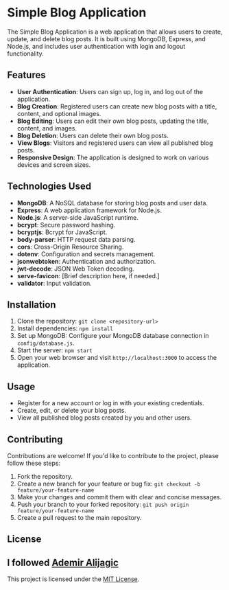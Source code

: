 # Simple Blog Application

The Simple Blog Application is a web application that allows users to create, update, and delete blog posts. It is built using MongoDB, Express, and Node.js, and includes user authentication with login and logout functionality.

## Features

- **User Authentication**: Users can sign up, log in, and log out of the application.
- **Blog Creation**: Registered users can create new blog posts with a title, content, and optional images.
- **Blog Editing**: Users can edit their own blog posts, updating the title, content, and images.
- **Blog Deletion**: Users can delete their own blog posts.
- **View Blogs**: Visitors and registered users can view all published blog posts.
- **Responsive Design**: The application is designed to work on various devices and screen sizes.

## Technologies Used

- **MongoDB**: A NoSQL database for storing blog posts and user data.
- **Express**: A web application framework for Node.js.
- **Node.js**: A server-side JavaScript runtime.
- **bcrypt**: Secure password hashing.
- **bcryptjs**: Bcrypt for JavaScript.
- **body-parser**: HTTP request data parsing.
- **cors**: Cross-Origin Resource Sharing.
- **dotenv**: Configuration and secrets management.
- **jsonwebtoken**: Authentication and authorization.
- **jwt-decode**: JSON Web Token decoding.
- **serve-favicon**: [Brief description here, if needed.]
- **validator**: Input validation.

## Installation

1. Clone the repository: `git clone <repository-url>`
2. Install dependencies: `npm install`
3. Set up MongoDB: Configure your MongoDB database connection in `config/database.js`.
4. Start the server: `npm start`
5. Open your web browser and visit `http://localhost:3000` to access the application.

## Usage

- Register for a new account or log in with your existing credentials.
- Create, edit, or delete your blog posts.
- View all published blog posts created by you and other users.

## Contributing

Contributions are welcome! If you'd like to contribute to the project, please follow these steps:

1. Fork the repository.
2. Create a new branch for your feature or bug fix: `git checkout -b feature/your-feature-name`
3. Make your changes and commit them with clear and concise messages.
4. Push your branch to your forked repository: `git push origin feature/your-feature-name`
5. Create a pull request to the main repository.

## License

## I followed [Ademir Alijagic](https://www.linkedin.com/in/ademiralijagic)



This project is licensed under the [MIT License](LICENSE).



